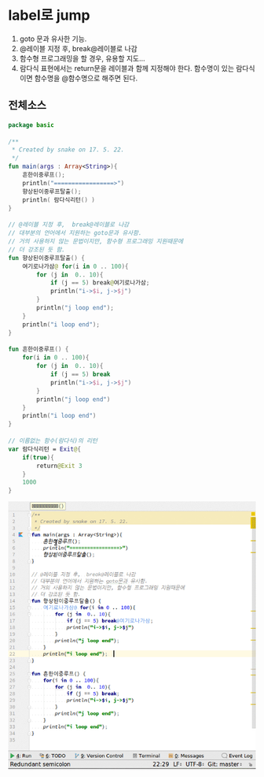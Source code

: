 # label로 jump
1. goto 문과 유사한 기능.
2. @레이블 지정 후,  break@레이블로 나감
3. 함수형 프로그래밍을 할 경우, 유용할 지도...
4. 람다식 표현에서는 return문을 레이블과 함께 지정해야 한다. 함수명이 있는 람다식이면 함수명을 @함수명으로 해주면 된다.

## 전체소스
~~~kotlin
package basic

/**
 * Created by snake on 17. 5. 22.
 */
fun main(args : Array<String>){
    흔한이중루프();
    println("=================>")
    향상된이중루프탈출();
    println( 람다식리턴() )
}

// @레이블 지정 후,  break@레이블로 나감
// 대부분의 언어에서 지원하는 goto문과 유사함.
// 거의 사용하지 않는 문법이지만, 함수형 프로그래밍 지원때문에
// 더 강조된 듯 함.
fun 향상된이중루프탈출() {
    여기로나가삼@ for(i in 0 .. 100){
        for (j in  0.. 10){
            if (j == 5) break@여기로나가삼;
            println("i->$i, j->$j")
        }
        println("j loop end");
    }
    println("i loop end");
}

fun 흔한이중루프() {
    for(i in 0 .. 100){
        for (j in  0.. 10){
            if (j == 5) break
            println("i->$i, j->$j")
        }
        println("j loop end")
    }
    println("i loop end")
}

// 이름없는 함수(람다식)의 리턴
var 람다식리턴 = Exit@{
    if(true){
        return@Exit 3
    }
    1000
}
~~~
![이미지](loop_exit.gif)
